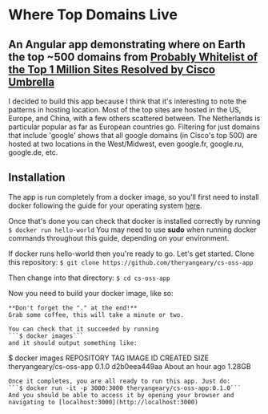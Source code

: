 # Where Top Domains Live
## An Angular app demonstrating where on Earth the top ~500 domains from [Probably Whitelist of the Top 1 Million Sites Resolved by Cisco Umbrella](https://s3-us-west-1.amazonaws.com/umbrella-static/index.html)
I decided to build this app because I think that it's interesting to note the patterns in hosting location. Most of the top sites are hosted in the US, Europe, and China, with a few others scattered between. The Netherlands is particular popular as far as European countries go. Filtering for just domains that include 'google' shows that all google domains (in Cisco's top 500) are hosted at two locations in the West/Midwest, even google.fr, google.ru, google.de, etc.
## Installation
The app is run completely from a docker image, so you'll first need to install docker following the guide for your operating system [here](https://docs.docker.com/install/).

Once that's done you can check that docker is installed correctly by running
```$ docker run hello-world```
You may need to use **sudo** when running docker commands throughout this guide, depending on your environment.

If docker runs hello-world then you're ready to go. Let's get started. Clone this repository:
```$ git clone https://github.com/theryangeary/cs-oss-app```

Then change into that directory:
```$ cd cs-oss-app```

Now you need to build your docker image, like so:
```$ docker build -t theryangeary/cs-oss-app:0.1.0 .**
**Don't forget the "." at the end!**
Grab some coffee, this will take a minute or two.

You can check that it succeeded by running
```$ docker images```
and it should output something like:
```
$ docker images
REPOSITORY                TAG                 IMAGE ID            CREATED             SIZE
theryangeary/cs-oss-app   0.1.0               d2b0eea449aa        About an hour ago   1.28GB
```
Once it completes, you are all ready to run this app. Just do:
```$ docker run -it -p 3000:3000 theryangeary/cs-oss-app:0.1.0```
And you should be able to access it by opening your browser and navigating to [localhost:3000](http://localhost:3000)

